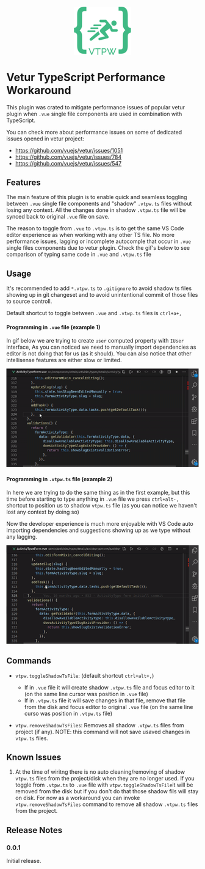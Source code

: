 <p align="center">
  <img 
       src="https://raw.githubusercontent.com/snovakovic/vtpw/master/logo.png" 
       alt="logo"
       width="150"
   />
</p>

# **V**etur **T**ypeScript **P**erformance **W**orkaround

This plugin was crated to mitigate performance issues of popular vetur plugin when `.vue` single file components are used in combination with TypeScript.

You can check more about performance issues on some of dedicated issues opened in vetur project:

* https://github.com/vuejs/vetur/issues/1051
* https://github.com/vuejs/vetur/issues/784
* https://github.com/vuejs/vetur/issues/547

## Features

The main feature of this plugin is to enable quick and seamless toggling between `.vue` single file components and "shadow" `.vtpw.ts` files without losing any context. All the changes done in shadow `.vtpw.ts` file will be synced back to original `.vue` file on save.

The reason to toggle from `.vue` to `.vtpw.ts` is to get the same VS Code editor experience as when working with any other TS file. No more performance issues, lagging or incomplete autocomple that occur in `.vue` single files components due to vetur plugin. Check the gif's below to see comparison of typing same code in `.vue` and `.vtpw.ts` file

## Usage

It's recommended to add `*.vtpw.ts` to `.gitignore` to avoid shadow ts files showing up in git changeset and to avoid unintentional commit of those files to source controll.

Default shortcut to toggle between `.vue` and `.vtwp.ts` files is `ctrl+a+,`

#### Programming in `.vue` file (example 1)

In gif below we are trying to create `user` computed property with `IUser` interface, As you can noticed we need to manually import dependencies as editor is not doing that for us (as it should). You can also notice that other intellisense features are either slow or limited. 

![preview](https://raw.githubusercontent.com/snovakovic/vtpw/master/vue-file.gif)

#### Programming in `.vtpw.ts` file (example 2)

In here we are trying to do the same thing as in the first example, but this time before starting to type anything in `.vue` file we press `ctrl+alt-,` shortcut to position us to shadow `vtpw.ts` file (as you can notice we haven't lost any context by doing so)

Now the developer experience is much more enjoyable with VS Code auto importing dependencies and suggestions showing up as we type without any lagging. 

![preview](https://raw.githubusercontent.com/snovakovic/vtpw/master/vtpw.gif)


## Commands

* `vtpw.toggleShadowTsFile`: (default shortcut `ctrl+alt+,`)
  * If in `.vue` file it will create shadow `.vtpw.ts` file and focus editor to it (on the same line cursor was position in `.vue` file)
  * If in `.vtpw.ts` file it will save changes in that file, remove that file from the disk and focus editor to original `.vue` file (on the same line curso was position in `.vtpw.ts` file)

* `vtpw.removeShadowTsFiles`: Removes all shadow `.vtpw.ts` files from project (if any). NOTE: this command will not save usaved changes in `vtpw.ts` files. 

## Known Issues

1) At the time of wiritng there is no auto cleaning/removing of shadow `vtpw.ts` files from the project/disk when they are no longer used. If you toggle from `.vtpw.ts` to `.vue` file with `vtpw.toggleShadowTsFile`it will be removed from the disk but if you don't do that those shadow fils will stay on disk. For now as a workaround you can invoke `vtpw.removeShadowTsFiles` command to remove all shadow `.vtpw.ts` files from the project.  

## Release Notes

### 0.0.1

Initial release.
